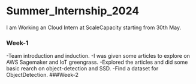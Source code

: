 # Summer_Internship_2024
I am Working an Cloud Intern at ScaleCapacity starting from 30th May.

### Week-1
-Team introduction and induction.
-I was given some articles to explore on AWS Sagemaker and IoT greengrass.
-Explored the articles and did some basic rearch on object-detection and SSD.
-Find a dataset for ObjectDetection.
###Week-2
